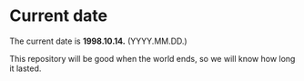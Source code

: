 # Current date

The current date is **1998.10.14.** (YYYY.MM.DD.)

This repository will be good when the world ends, so we will know how long it lasted.
